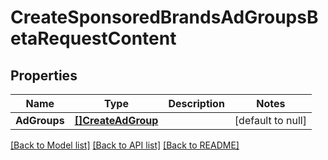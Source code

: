 # CreateSponsoredBrandsAdGroupsBetaRequestContent

## Properties
Name | Type | Description | Notes
------------ | ------------- | ------------- | -------------
**AdGroups** | [**[]CreateAdGroup**](CreateAdGroup.md) |  | [default to null]

[[Back to Model list]](../README.md#documentation-for-models) [[Back to API list]](../README.md#documentation-for-api-endpoints) [[Back to README]](../README.md)

